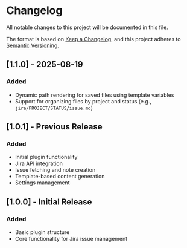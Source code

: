 # Changelog

All notable changes to this project will be documented in this file.

The format is based on [Keep a Changelog](https://keepachangelog.com/en/1.0.0/),
and this project adheres to [Semantic Versioning](https://semver.org/spec/v2.0.0.html).

## [1.1.0] - 2025-08-19

### Added
- Dynamic path rendering for saved files using template variables
- Support for organizing files by project and status (e.g., `jira/PROJECT/STATUS/issue.md`)

## [1.0.1] - Previous Release

### Added
- Initial plugin functionality
- Jira API integration
- Issue fetching and note creation
- Template-based content generation
- Settings management

## [1.0.0] - Initial Release

### Added
- Basic plugin structure
- Core functionality for Jira issue management
